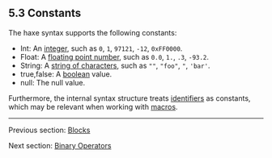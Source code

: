 ## 5.3 Constants

The haxe syntax supports the following constants:



* Int: An [integer](dictionary.md#int), such as `0`, `1`, `97121`, `-12`, `0xFF0000`.
* Float: A [floating point number](dictionary.md#float), such as `0.0`, `1.`, `.3`, `-93.2`.
* String: A [string of characters](dictionary.md#string), such as `""`, `"foo"`, `"`, `'bar'`.
* true,false: A [boolean](dictionary.md#bool) value.
* null: The null value.



Furthermore, the internal syntax structure treats [identifiers](def:Identifier) as constants, which may be relevant when working with [macros](8-Macros.md).

---

Previous section: [Blocks](5.2-Blocks.md)

Next section: [Binary Operators](5.4-Binary_Operators.md)